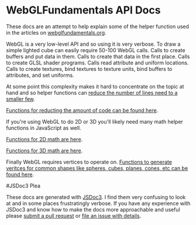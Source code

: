 WebGLFundamentals API Docs
==========================

These docs are an attempt to help explain some of the helper function
used in the articles on [webglfundamentals.org](http://webglfundamentals.org).

WebGL is a very low-level API and so using it is very verbose. To draw a simple
lighted cube can easily require 50-100 WebGL calls. Calls to create buffers
and put data in them. Calls to create that data in the first place. Calls to
create GLSL shader programs. Calls read attribute and uniform locations. Calls
to create textures, bind textures to texture units, bind buffers to attributes,
and set uniforms.

At some point this complexity makes it hard to concentrate on the topic at hand
and so helper functions can [reduce the number of lines need to
a smaller few](/webgl/lessons/webgl-less-code-more-fun.html).

[Functions for reducting the amount of code can be found here](/docs/module-webgl-utils.html).

If you're using WebGL to do 2D or 3D you'll likely need many math helper functions
in JavaScript as well.

[Functions for 2D math are here](/docs/module-webgl-2d-math.html).

[Functions for 3D math are here](/docs/module-webgl-3d-math.html).

Finally WebGL requires vertices to operate on. [Functions to generate veritces
for common shapes like spheres, cubes, planes, cones, etc can be found here](/docs/module-primitives.html).

#JSDoc3 Plea

These docs are generated with [JSDoc3](http://usejsdoc.org/). I find them very confusing to look at
and in some places frustratingly verbose. If you have any experience with JSDoc3 and know how to
make the docs more approachable and useful please [submit a pull request](https://github.com/greggman/webgl-fundamentals)
or [file an issue with details](https://github.com/greggman/webgl-fundamentals/issues).

